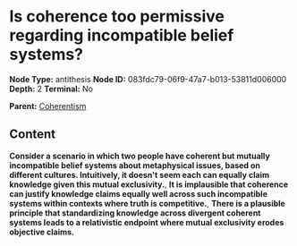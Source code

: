 # Is coherence too permissive regarding incompatible belief systems?

**Node Type:** antithesis
**Node ID:** 083fdc79-06f9-47a7-b013-53811d006000
**Depth:** 2
**Terminal:** No

**Parent:** [Coherentism](coherentism.md)

## Content

**Consider a scenario in which two people have coherent but mutually incompatible belief systems about metaphysical issues, based on different cultures. Intuitively, it doesn't seem each can equally claim knowledge given this mutual exclusivity.**, **It is implausible that coherence can justify knowledge claims equally well across such incompatible systems within contexts where truth is competitive.**, **There is a plausible principle that standardizing knowledge across divergent coherent systems leads to a relativistic endpoint where mutual exclusivity erodes objective claims.**
